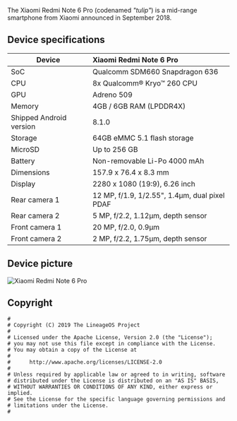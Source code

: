 The Xiaomi Redmi Note 6 Pro (codenamed _"tulip"_) is a mid-range smartphone from Xiaomi announced in September 2018.

## Device specifications

| Device                  | Xiaomi Redmi Note 6 Pro                                     |
| ----------------------- | :---------------------------------------------------------- |
| SoC                     | Qualcomm SDM660 Snapdragon 636                              |
| CPU                     | 8x Qualcomm® Kryo™ 260 CPU                                  |
| GPU                     | Adreno 509                                                  |
| Memory                  | 4GB / 6GB RAM (LPDDR4X)                                     |
| Shipped Android version | 8.1.0                                                       |
| Storage                 | 64GB eMMC 5.1 flash storage                                 |
| MicroSD                 | Up to 256 GB                                                |
| Battery                 | Non-removable Li-Po 4000 mAh                                |
| Dimensions              | 157.9 x 76.4 x 8.3 mm                                       |
| Display                 | 2280 x 1080 (19:9), 6.26 inch                               |
| Rear camera 1           | 12 MP, f/1.9, 1/2.55", 1.4µm, dual pixel PDAF               |
| Rear camera 2           | 5 MP, f/2.2, 1.12µm, depth sensor                           |
| Front camera 1          | 20 MP, f/2.0, 0.9µm                                         |
| Front camera 2          | 2 MP, f/2.2, 1.75µm, depth sensor                           |


## Device picture

![Xiaomi Redmi Note 6 Pro](https://img.timesnownews.com/story/1544521578-Xiaomi_Redmi_Note_6_Pro_colours.jpg)

## Copyright

```
#
# Copyright (C) 2019 The LineageOS Project
#
# Licensed under the Apache License, Version 2.0 (the "License");
# you may not use this file except in compliance with the License.
# You may obtain a copy of the License at
#
#      http://www.apache.org/licenses/LICENSE-2.0
#
# Unless required by applicable law or agreed to in writing, software
# distributed under the License is distributed on an "AS IS" BASIS,
# WITHOUT WARRANTIES OR CONDITIONS OF ANY KIND, either express or implied.
# See the License for the specific language governing permissions and
# limitations under the License.
#
